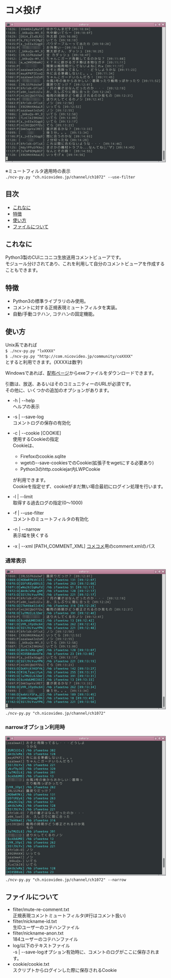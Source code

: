 # コメ投げ
![img](demo/1.jpg)

※ミュートフィルタ適用時の表示  
`./ncv-py.py "ch.nicovideo.jp/channel/ch1072" --use-filter  `


## 目次
- [これなに](#これなに)
- [特徴](#特徴)
- [使い方](#使い方)
- [ファイルについて](#ファイルについて)


## これなに

Python3製のCUIニコニコ生放送用コメントビューアです。  
モジュール分けされてあり、これを利用して自分のコメントビューアを作成することもできます。


## 特徴

* Python3の標準ライブラリのみ使用。
* コメントに対する正規表現ミュートフィルタを実装。
* 自動/手動コテハン, コテハンの固定機能。


## 使い方

Unix系であれば  
`$ ./ncv-py.py "lvXXXX"`  
`$ ./ncv-py.py "http://com.nicovideo.jp/community/coXXXX"`  
とすると利用できます。(XXXXは数字)  

Windowsであれば、[配布ページ](https://github.com/Hiroshiba/comme_throw/releases)からexeファイルをダウンロードできます。

引数は、放送、あるいはそのコミュニティーのURLが必須です。  
その他に、いくつかの追加のオプションがあります。  

* -h | --help  
ヘルプの表示  

* -s | --save-log  
コメントログの保存の有効化  

* -c | --cookie [COOKIE]  
使用するCookieの指定  
Cookieは、
  * Firefoxのcookie.sqlite
  * wgetの--save-cookiesでのCookie(拡張子をwgetにする必要あり)
  * Python3のhttp.cookiejar内LWPCookie

  が利用できます。  
Cookieを指定せず、cookieがまだ無い場合最初にログイン処理を行います。  

* -l | --limit  
取得する過去ログの指定(0〜1000)  

* -f | --use-filter  
コメントのミュートフィルタの有効化  

* -n | --narrow  
表示幅を狭くする

* -x | --xml [PATH_COMMENT_XML]
[コメコメ](https://github.com/Hiroshiba/commecomme)用のcomment.xmlのパス


### 通常表示
![img](demo/2.jpg)  
`./ncv-py.py "ch.nicovideo.jp/channel/ch1072"  `

### narrowオプション利用時
![img](demo/3.jpg)  
`./ncv-py.py "ch.nicovideo.jp/channel/ch1072" --narrow  `



## ファイルについて
* filter/mute-re-comment.txt  
正規表現コメントミュートフィルタ(#行はコメント扱い)  
* filter/nickname-id.txt  
生IDユーザーのコテハンファイル  
* filter/nickname-anon.txt  
184ユーザーのコテハンファイル  
* log/以下のテキストファイル  
-s | --save-logオプション有効時に、コメントのログがここに保存されます。  
* cookie/cookie.txt  
スクリプトからログインした際に保存されるCookie

